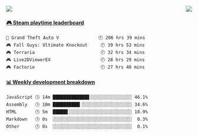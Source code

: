 <p>
<!--   <img src="https://moe-counter.anyfan.repl.co/get/@github.readme"> -->
  <img src="https://api.anyfan.top/count/?name=anyfan">
  <img src="https://weather-icon.anyfan.repl.co/@shanghai" align="right">
</p>


<!-- steam-box start -->
#### <a href="https://gist.github.com/2bb05a98c541b99e8793360d7e14488a" target="_blank">🎮 Steam playtime leaderboard</a>
```text
🚓 Grand Theft Auto V               🕘 206 hrs 39 mins
🎮 Fall Guys: Ultimate Knockout     🕘 39 hrs 53 mins
🎮 Terraria                         🕘 32 hrs 34 mins
🎮 Live2DViewerEX                   🕘 28 hrs 29 mins
🎮 Factorio                         🕘 27 hrs 40 mins
```
<!-- Powered by https://github.com/YouEclipse/steam-box . -->
<!-- steam-box end -->



<!-- waka-box start -->
#### <a href="https://gist.github.com/5c5782f031552061812db2d260d88847" target="_blank">📊 Weekly development breakdown</a>
```text
JavaScript 🕓 14m █████████████▊░░░░░░░░░░░░░░░░ 46.1%
Assembly   🕓 10m ██████████▎░░░░░░░░░░░░░░░░░░░ 34.6%
HTML       🕓 5m  █████▋░░░░░░░░░░░░░░░░░░░░░░░░ 18.9%
Markdown   🕓 0s  ░░░░░░░░░░░░░░░░░░░░░░░░░░░░░░  0.3%
Other      🕓 0s  ░░░░░░░░░░░░░░░░░░░░░░░░░░░░░░  0.1%
```
<!-- Powered by https://github.com/YouEclipse/waka-box-go . -->
<!-- waka-box end -->


<!--
**anyfan/anyfan** is a ✨ _special_ ✨ repository because its `README.md` (this file) appears on your GitHub profile.

Here are some ideas to get you started:

- 🔭 I’m currently working on ...
- 🌱 I’m currently learning ...
- 👯 I’m looking to collaborate on ...
- 🤔 I’m looking for help with ...
- 💬 Ask me about ...
- 📫 How to reach me: ...
- 😄 Pronouns: ...
- ⚡ Fun fact: ...
-->
